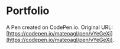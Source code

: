 # Portfolio

A Pen created on CodePen.io. Original URL: [https://codepen.io/mateoagl/pen/vYeGeXj](https://codepen.io/mateoagl/pen/vYeGeXj).


